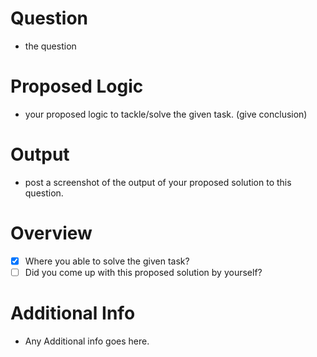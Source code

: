 # Question

- the question

# Proposed Logic

- your proposed logic to tackle/solve the given task. (give conclusion)

# Output

- post a screenshot of the output of your proposed solution to this question.

# Overview

- [x] Where you able to solve the given task?
- [ ] Did you come up with this proposed solution by yourself?

# Additional Info

- Any Additional info goes here.

